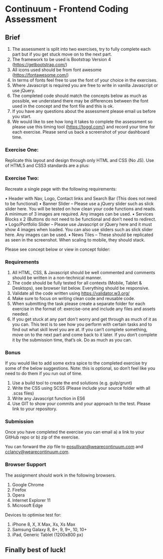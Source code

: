 # Continuum - Frontend Coding Assessment


## Brief

1.	The assessment is split into two exercises, try to fully complete each part but if you get stuck move on to the next part.
2.	The framework to be used is Bootstrap Version 4 (https://getbootstrap.com/)
3.	All icons used should be from font awesome (https://fontawesome.com/)
4.	In terms of fonts feel free to use the font of your choice in the exercises.
5.	Where Javascript is required you are free to write in vanilla Javascript or use jQuery.
6.	The completed code should match the concepts below as much as possible, we understand there may be differences between the font used in the concept and the font file and this is ok.
7.	If you have any questions about the assessment please email us before you start.
8.	We would like to see how long it takes to complete the assessment so please use this timing tool (https://toggl.com/) and record your time for each exercise. Please send us back a screenshot of your dashboard time.



### Exercise One:

Replicate this layout and design through only HTML and CSS (No JS). Use of HTML5 and CSS3 standards are a plus:







### Exercise Two:

Recreate a single page with the following requirements:

•	Header with Nav, Logo, Contact links and Search Bar (This does not need to be functional)
•	Banner Slider – Please use a jQuery slider such as slick slider here. You will be tested on how clean your code functions and reads. A minimum of 3 images are required. Any images can be used.
•	Services Blocks x 2 (Buttons do not need to be functional and don’t need to redirect.
•	Logo/Portfolio Slider – Please use Javascript or jQuery here and it must show 4 images when loaded. You can also use sliders such as slick slider here. Any images can be used.
•	News Tiles – These should be replicated as seen in the screenshot. When scaling to mobile, they should stack.

Please see concept below or view in concept folder:
 
### Requirements

1.	All HTML, CSS, & Javascript should be well commented and comments should be written in a non-technical manner.
2.	The code should be fully tested for all contexts (Mobile, Tablet & Desktops), see browser list below. Everything should be responsive.
3.	Validate all the code written using https://validator.w3.org/
4.	Make sure to focus on writing clean code and reusable code.
5.	When submitting the task please create a separate folder for each exercise in the format of: exercise-one and include any files and assets needed.
6.	If you get stuck at any part don't worry and get through as much of it as you can. This test is to see how you perform with certain tasks and to find out what skill level you are at. If you can’t complete something, move on to the next part and come back to it later. If you don’t complete it by the submission time, that’s ok. Do as much as you can.


### Bonus

If you would like to add some extra spice to the completed exercise try some of the below suggestions.
Note: this is optional, so don’t feel like you need to do them if you run out of time.

1.	Use a build tool to create the end solutions (e.g. gulp/grunt)
2.	Write the CSS using SCSS (Please include your source folder with all .scss files)
3.	Write any Javascript function in ES6
4.	Use GIT to show your commits and your approach to the test. Please link to your repository.


### Submission

Once you have completed the exercise you can email a) a link to your GitHub repo or b) zip of the exercise.

You can forward the zip file to eosullivan@wearecontinuum.com and cclancy@wearecontinuum.com.


### Browser Support
The assignment should work in the following browsers.

1. Google Chrome
2. Firefox
3. Opera
4. Internet Explorer 11
4. Microsoft Edge

Devices to optimise test for:

1.	iPhone 8, X, X Max, Xs, Xs Max
2.	Samsung Galaxy 8, 8+, 9, 9+, 10, 10+
3.	iPad, Generic Tablet (1200x800 px)

## Finally best of luck!

